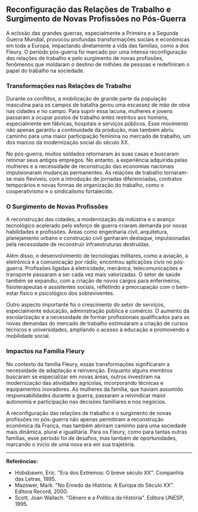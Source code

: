 ## Reconfiguração das Relações de Trabalho e Surgimento de Novas Profissões no Pós-Guerra

A eclosão das grandes guerras, especialmente a Primeira e a Segunda Guerra Mundial, provocou profundas transformações sociais e econômicas em toda a Europa, impactando diretamente a vida das famílias, como a dos Fleury. O período pós-guerra foi marcado por uma intensa reconfiguração das relações de trabalho e pelo surgimento de novas profissões, fenômenos que moldaram o destino de milhões de pessoas e redefiniram o papel do trabalho na sociedade.

### Transformações nas Relações de Trabalho

Durante os conflitos, a mobilização de grande parte da população masculina para os campos de batalha gerou uma escassez de mão de obra nas cidades e no campo. Para suprir essa lacuna, mulheres e jovens passaram a ocupar postos de trabalho antes restritos aos homens, especialmente em fábricas, hospitais e serviços públicos. Esse movimento não apenas garantiu a continuidade da produção, mas também abriu caminho para uma maior participação feminina no mercado de trabalho, um dos marcos da modernização social do século XX.

No pós-guerra, muitos soldados retornaram às suas casas e buscaram retomar seus antigos empregos. No entanto, a experiência adquirida pelas mulheres e a necessidade de reconstrução das economias nacionais impulsionaram mudanças permanentes. As relações de trabalho tornaram-se mais flexíveis, com a introdução de jornadas diferenciadas, contratos temporários e novas formas de organização do trabalho, como o cooperativismo e o sindicalismo fortalecido.

### O Surgimento de Novas Profissões

A reconstrução das cidades, a modernização da indústria e o avanço tecnológico acelerado pelo esforço de guerra criaram demanda por novas habilidades e profissões. Áreas como engenharia civil, arquitetura, planejamento urbano e construção civil ganharam destaque, impulsionadas pela necessidade de reconstruir infraestruturas destruídas.

Além disso, o desenvolvimento de tecnologias militares, como a aviação, a eletrônica e a comunicação por rádio, encontrou aplicações civis no pós-guerra. Profissões ligadas à eletricidade, mecânica, telecomunicações e transporte passaram a ser cada vez mais valorizadas. O setor de saúde também se expandiu, com a criação de novos cargos para enfermeiros, fisioterapeutas e assistentes sociais, refletindo a preocupação com o bem-estar físico e psicológico dos sobreviventes.

Outro aspecto importante foi o crescimento do setor de serviços, especialmente educação, administração pública e comércio. O aumento da escolarização e a necessidade de formar profissionais qualificados para as novas demandas do mercado de trabalho estimularam a criação de cursos técnicos e universidades, ampliando o acesso à educação e promovendo a mobilidade social.

### Impactos na Família Fleury

No contexto da família Fleury, essas transformações significaram a necessidade de adaptação e reinvenção. Enquanto alguns membros buscaram se especializar em novas áreas, outros investiram na modernização das atividades agrícolas, incorporando técnicas e equipamentos inovadores. As mulheres da família, que haviam assumido responsabilidades durante a guerra, passaram a reivindicar maior autonomia e participação nas decisões familiares e nos negócios.

A reconfiguração das relações de trabalho e o surgimento de novas profissões no pós-guerra não apenas permitiram a reconstrução econômica da França, mas também abriram caminho para uma sociedade mais dinâmica, plural e igualitária. Para os Fleury, como para tantas outras famílias, esse período foi de desafios, mas também de oportunidades, marcando o início de uma nova era em sua trajetória.

---

**Referências:**

- Hobsbawm, Eric. "Era dos Extremos: O breve século XX". Companhia das Letras, 1995.
- Mazower, Mark. "No Enredo da História: A Europa do Século XX". Editora Record, 2000.
- Scott, Joan Wallach. "Gênero e a Política da História". Editora UNESP, 1995.
